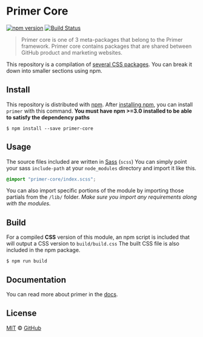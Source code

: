 # Primer Core

[![npm version](https://img.shields.io/npm/v/primer-core.svg)](https://www.npmjs.org/package/primer-core)
[![Build Status](https://travis-ci.org/primer/primer.svg?branch=master)](https://travis-ci.org/primer/primer)

> Primer core is one of 3 meta-packages that belong to the Primer framework. Primer core contains packages that are shared between GitHub product and marketing websites.

This repository is a compilation of [several CSS packages](https://github.com/primer/primer). You can break it down into smaller sections using npm.

## Install

This repository is distributed with [npm][npm]. After [installing npm][install-npm], you can install `primer` with this command. **You must have npm >=3.0 installed to be able to satisfy the dependency paths**

```
$ npm install --save primer-core
```

## Usage

The source files included are written in [Sass][sass] (`scss`) You can simply point your sass `include-path` at your `node_modules` directory and import it like this.

```scss
@import "primer-core/index.scss";
```

You can also import specific portions of the module by importing those partials from the `/lib/` folder. _Make sure you import any requirements along with the modules._

## Build

For a compiled **CSS** version of this module, an npm script is included that will output a CSS version to `build/build.css` The built CSS file is also included in the npm package.

```
$ npm run build
```

## Documentation

You can read more about primer in the [docs][docs].

## License

[MIT](./LICENSE) &copy; [GitHub](https://github.com/)

[primer]: https://github.com/primer/primer
[docs]: http://primer.github.io/
[npm]: https://www.npmjs.com/
[install-npm]: https://docs.npmjs.com/getting-started/installing-node
[sass]: http://sass-lang.com/

